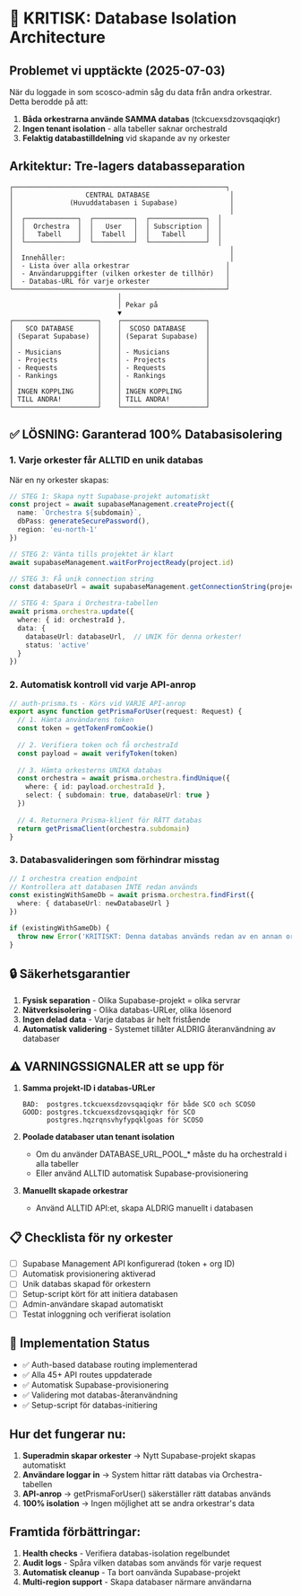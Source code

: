 # 🚨 KRITISK: Database Isolation Architecture

## Problemet vi upptäckte (2025-07-03)

När du loggade in som scosco-admin såg du data från andra orkestrar. Detta berodde på att:

1. **Båda orkestrarna använde SAMMA databas** (tckcuexsdzovsqaqiqkr)
2. **Ingen tenant isolation** - alla tabeller saknar orchestraId
3. **Felaktig databastilldelning** vid skapande av ny orkester

## Arkitektur: Tre-lagers databasseparation

```
┌─────────────────────────────────────────────────────┐
│                  CENTRAL DATABASE                    │
│              (Huvuddatabasen i Supabase)             │
│                                                      │
│  ┌─────────────┐  ┌──────────┐  ┌──────────────┐  │
│  │  Orchestra  │  │   User   │  │ Subscription │  │
│  │   Tabell    │  │  Tabell  │  │   Tabell     │  │
│  └─────────────┘  └──────────┘  └──────────────┘  │
│                                                      │
│  Innehåller:                                         │
│  - Lista över alla orkestrar                        │
│  - Användaruppgifter (vilken orkester de tillhör)   │
│  - Databas-URL för varje orkester                   │
└─────────────────────────────────────────────────────┘
                           │
                           │ Pekar på
                           ▼
┌─────────────────────┐    ┌─────────────────────┐
│   SCO DATABASE      │    │  SCOSO DATABASE     │
│ (Separat Supabase)  │    │ (Separat Supabase)  │
│                     │    │                     │
│ - Musicians         │    │ - Musicians         │
│ - Projects          │    │ - Projects          │
│ - Requests          │    │ - Requests          │
│ - Rankings          │    │ - Rankings          │
│                     │    │                     │
│ INGEN KOPPLING      │    │ INGEN KOPPLING      │
│ TILL ANDRA!         │    │ TILL ANDRA!         │
└─────────────────────┘    └─────────────────────┘
```

## ✅ LÖSNING: Garanterad 100% Databasisolering

### 1. **Varje orkester får ALLTID en unik databas**

När en ny orkester skapas:

```typescript
// STEG 1: Skapa nytt Supabase-projekt automatiskt
const project = await supabaseManagement.createProject({
  name: `Orchestra ${subdomain}`,
  dbPass: generateSecurePassword(),
  region: 'eu-north-1'
})

// STEG 2: Vänta tills projektet är klart
await supabaseManagement.waitForProjectReady(project.id)

// STEG 3: Få unik connection string
const databaseUrl = await supabaseManagement.getConnectionString(project.id, password)

// STEG 4: Spara i Orchestra-tabellen
await prisma.orchestra.update({
  where: { id: orchestraId },
  data: { 
    databaseUrl: databaseUrl,  // UNIK för denna orkester!
    status: 'active'
  }
})
```

### 2. **Automatisk kontroll vid varje API-anrop**

```typescript
// auth-prisma.ts - Körs vid VARJE API-anrop
export async function getPrismaForUser(request: Request) {
  // 1. Hämta användarens token
  const token = getTokenFromCookie()
  
  // 2. Verifiera token och få orchestraId
  const payload = await verifyToken(token)
  
  // 3. Hämta orkesterns UNIKA databas
  const orchestra = await prisma.orchestra.findUnique({
    where: { id: payload.orchestraId },
    select: { subdomain: true, databaseUrl: true }
  })
  
  // 4. Returnera Prisma-klient för RÄTT databas
  return getPrismaClient(orchestra.subdomain)
}
```

### 3. **Databasvalideringen som förhindrar misstag**

```typescript
// I orchestra creation endpoint
// Kontrollera att databasen INTE redan används
const existingWithSameDb = await prisma.orchestra.findFirst({
  where: { databaseUrl: newDatabaseUrl }
})

if (existingWithSameDb) {
  throw new Error('KRITISKT: Denna databas används redan av en annan orkester!')
}
```

## 🔒 Säkerhetsgarantier

1. **Fysisk separation** - Olika Supabase-projekt = olika servrar
2. **Nätverksisolering** - Olika databas-URLer, olika lösenord
3. **Ingen delad data** - Varje databas är helt fristående
4. **Automatisk validering** - Systemet tillåter ALDRIG återanvändning av databaser

## ⚠️ VARNINGSSIGNALER att se upp för

1. **Samma projekt-ID i databas-URLer**
   ```
   BAD:  postgres.tckcuexsdzovsqaqiqkr för både SCO och SCOSO
   GOOD: postgres.tckcuexsdzovsqaqiqkr för SCO
         postgres.hqzrqnsvhyfypqklgoas för SCOSO
   ```

2. **Poolade databaser utan tenant isolation**
   - Om du använder DATABASE_URL_POOL_* måste du ha orchestraId i alla tabeller
   - Eller använd ALLTID automatisk Supabase-provisionering

3. **Manuellt skapade orkestrar**
   - Använd ALLTID API:et, skapa ALDRIG manuellt i databasen

## 📋 Checklista för ny orkester

- [ ] Supabase Management API konfigurerad (token + org ID)
- [ ] Automatisk provisionering aktiverad
- [ ] Unik databas skapad för orkestern
- [ ] Setup-script kört för att initiera databasen
- [ ] Admin-användare skapad automatiskt
- [ ] Testat inloggning och verifierat isolation

## 🚀 Implementation Status

- ✅ Auth-based database routing implementerad
- ✅ Alla 45+ API routes uppdaterade
- ✅ Automatisk Supabase-provisionering
- ✅ Validering mot databas-återanvändning
- ✅ Setup-script för databas-initiering

## Hur det fungerar nu:

1. **Superadmin skapar orkester** → Nytt Supabase-projekt skapas automatiskt
2. **Användare loggar in** → System hittar rätt databas via Orchestra-tabellen
3. **API-anrop** → getPrismaForUser() säkerställer rätt databas används
4. **100% isolation** → Ingen möjlighet att se andra orkestrar's data

## Framtida förbättringar:

1. **Health checks** - Verifiera databas-isolation regelbundet
2. **Audit logs** - Spåra vilken databas som används för varje request
3. **Automatisk cleanup** - Ta bort oanvända Supabase-projekt
4. **Multi-region support** - Skapa databaser närmare användarna